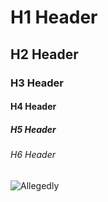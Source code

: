 # H1 Header #
## H2 Header ##
### H3 Header ###
#### H4 Header ####
##### H5 Header #####
###### H6 Header ######

![Allegedly](https://images.fineartamerica.com/images/artworkimages/mediumlarge/3/3-allegedly-ostrich-retro-shirt-ostrich-lover-gift-idea-orange-pieces.jpg)
